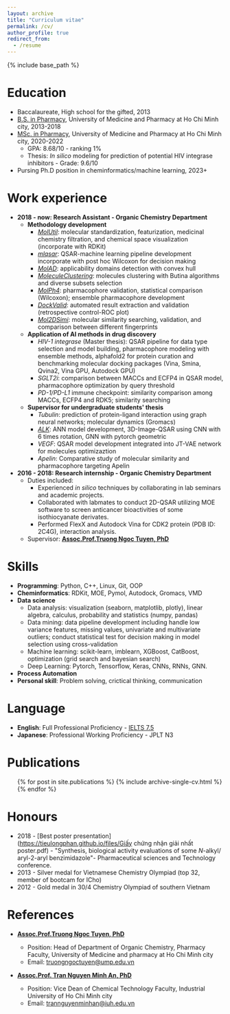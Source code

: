```yaml
---
layout: archive
title: "Curriculum vitae"
permalink: /cv/
author_profile: true
redirect_from:
  - /resume
---
```


{% include base_path %}

Education
======
* Baccalaureate, High school for the gifted, 2013
* [B.S. in Pharmacy](https://tieulongphan.github.io/files/Bachelor_s%20Degree.pdf), University of Medicine and Pharmacy at Ho Chi Minh city, 2013-2018
* [MSc. in Pharmacy](https://tieulongphan.github.io/files/Master%20Degree.pdf),  University of Medicine and Pharmacy at Ho Chi Minh city, 2020-2022 
  * GPA: 8.68/10 - ranking 1%
  * Thesis: *In silico* modeling for prediction of potential HIV integrase inhibitors - Grade: 9.6/10
* Pursing Ph.D position in cheminformatics/machine learning, 2023+

Work experience
======
* **2018 - now: Research Assistant - Organic Chemistry Department**
  * **Methodology development**
    * [*MolUtil*](https://tieulongphan.github.io/portfolio/2023-05-01-MolUtil/): molecular standardization, featurization, medicinal chemistry filtration, and chemical space visualization (incorporate with RDKit)
    * [*mlqsar*](https://tieulongphan.github.io/portfolio/2023-05-07-mlqsar/): QSAR-machine learning pipeline development incorporate with post hoc Wilcoxon for decision making
    * [*MolAD*](https://tieulongphan.github.io/portfolio/2023-05-05-MolAD/): applicability domains detection with convex hull 
    * [*MoleculeClustering*](https://tieulongphan.github.io/portfolio/2023-05-03-MolCluster/): molecules clustering with Butina algorithms and diverse subsets selection
    * [*MolPh4*](https://tieulongphan.github.io/portfolio/2023-05-04-Molph4/): pharmacophore validation, statistical comparison (Wilcoxon); ensemble pharmacophore development
    * [*DockValid*](https://tieulongphan.github.io/portfolio/2023-05-06-DockValid): automated result extraction and validation (retrospective control-ROC plot)
    * [*Mol2DSimi*](https://tieulongphan.github.io/portfolio/2023-05-02-Mol2DSimi/): molecular similarity searching, validation, and comparison between different fingerprints
  * **Application of AI methods in drug discovery**
    * *HIV-1 integrase* (Master thesis): QSAR pipeline for data type selection and model building, pharmacophore modeling with ensemble methods, alphafold2 for protein curation and benchmarking molecular docking packages (Vina, Smina, Qvina2, Vina GPU, Autodock GPU)
    * *SGLT2i*: comparison between MACCs and ECFP4 in QSAR model, pharmacophore optimization by query threshold 
    * *PD-1/PD-L1* immune checkpoint: similarity comparison among MACCs, ECFP4 and RDK5; similarity searching 
  * **Supervisor for undergraduate students' thesis**
    * *Tubulin*: prediction of protein-ligand interaction using graph neural networks; molecular dynamics (Gromacs)
    * [*ALK*](https://github.com/TieuLongPhan/GNN_ALK): ANN model development, 3D-Image-QSAR using CNN with  6 times rotation, GNN with pytorch geometric
    * *VEGF*: QSAR model development integrated into JT-VAE network for molecules optimizaztion
    * *Apelin*: Comparative study of molecular similarity and pharmacophore targeting Apelin  
* **2016 - 2018: Research internship - Organic Chemistry Department**
  * Duties included:
    *  Experienced *in silico* techniques by collaborating in lab seminars and academic projects.
    *  Collaborated with labmates to conduct 2D-QSAR utilizing MOE software to screen anticancer bioactivities of some isothiocyanate derivates.
    *  Performed FlexX and Autodock Vina for CDK2 protein (PDB ID: 2C4G), interaction analysis.
  * Supervisor: [**Assoc.Prof.Truong Ngoc Tuyen, PhD**](http://uphcm.edu.vn/emplinfo.aspx?EmplCode=truongngoctuyen)

  
Skills
======
* **Programming**: Python, C++, Linux, Git, OOP
* **Cheminformatics**: RDKit, MOE, Pymol, Autodock, Gromacs, VMD
* **Data science**
  * Data analysis: visualization (seaborn, matplotlib, plotly), linear algebra, calculus, probability and statistics (numpy, pandas)
  * Data mining: data pipeline development including handle low variance features, missing values, univariate and multivariate outliers; conduct statistical test for decision making in model selection using cross-validation
  * Machine learning: scikit-learn, imblearn, XGBoost, CatBoost, optimization (grid search and bayesian search)
  * Deep Learning: Pytorch, Tensorflow, Keras, CNNs, RNNs, GNN.
* **Process Automation**
* **Personal skill**: Problem solving, crictical thinking, communication

Language
======
* **English**: Full Professional Proficiency - [IELTS 7.5](https://drive.google.com/file/d/1d2aqC8APbJ23sUbGRZcFqbQITQIocAvm/view?usp=share_link)
* **Japanese**: Professional Working Proficiency - JPLT N3

Publications
======
  <ul>{% for post in site.publications %}
    {% include archive-single-cv.html %}
  {% endfor %}</ul>
  
Honours
======
* 2018 - [Best poster presentation](https://tieulongphan.github.io/files/Giấy chứng nhận giải nhất poster.pdf) - "Synthesis, biological activity evaluations of some *N*-alkyl/ aryl-2-aryl benzimidazole"- Pharmaceutical sciences and Technology conference.  
* 2013 - Silver medal for Vietnamese Chemistry Olympiad (top 32, member of bootcam for ICho)
* 2012 - Gold medal in 30/4 Chemistry Olympiad of southern Vietnam



References
======
* [**Assoc.Prof.Truong Ngoc Tuyen, PhD**](http://uphcm.edu.vn/emplinfo.aspx?EmplCode=truongngoctuyen)
  * Position: Head of Department of Organic Chemistry, Pharmacy Faculty, University of Medicine and pharmacy at Ho Chi Minh city
  * Email: [truongngoctuyen@ump.edu.vn](mailto:truongngoctuyen@ump.edu.vn)
  

* [**Assoc.Prof. Tran Nguyen Minh An, PhD**](https://scholar.google.com.vn/citations?user=SK8sqMsAAAAJ&hl=vi)
  * Position: Vice Dean of Chemical Technology Faculty, Industrial University of Ho Chi Minh city
  * Email: [trannguyenminhan@iuh.edu.vn](mailto:trannguyenminhan@iuh.edu.vn)
  




